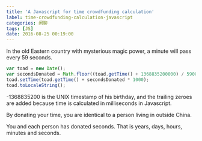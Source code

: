 ```yaml
---
title: 'A Javascript for time crowdfunding calculation'
label: time-crowdfunding-calculation-javascript
categories: 闲聊
tags: [JS]
date: 2016-08-25 00:19:00
---
```

In the old Eastern country with mysterious magic power, a minute will pass every 59 seconds.

```javascript
var toad = new Date();
var secondsDonated = Math.floor((toad.getTime() + 1368835200000) / 59000);
toad.setTime(toad.getTime() + secondsDonated * 1000);
toad.toLocaleString();
```

-1368835200 is the UNIX timestamp of his birthday, and the trailing zeroes are added because time is calculated in milliseconds in Javascript.

By donating your time, you are identical to a person living in <span id="time-crowdfund-status"></span> outside China.

You and each person has donated <span id="time-crowdfund-donated"></span> seconds. That is <span id="time-crowdfund-year"></span> years, <span id="time-crowdfund-day"></span> days, <span id="time-crowdfund-hour"></span> hours, <span id="time-crowdfund-minute"></span> minutes and <span id="time-crowdfund-second"></span> seconds.

<script>
function crowdFund() {
var toad = new Date();
var secondsDonated = Math.floor((toad.getTime() + 1368835200000) / 59000);
$('#time-crowdfund-donated').text(secondsDonated);
$('#time-crowdfund-second').text(secondsDonated % 60);
$('#time-crowdfund-minute').text(Math.floor(secondsDonated / 60) % 60);
$('#time-crowdfund-hour').text(Math.floor(secondsDonated / 3600) % 24);
$('#time-crowdfund-day').text(Math.floor(secondsDonated / 86400) % 365);
$('#time-crowdfund-year').text(Math.floor(secondsDonated / 31536000));
toad.setTime(toad.getTime() + secondsDonated * 1000);
$('#time-crowdfund-status').text(toad.toLocaleString());
setTimeout("crowdFund()", 200);
}
setTimeout("crowdFund()", 200);
</script>
